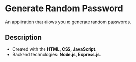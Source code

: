 # Generate Random Password
An application that allows you to generate random passwords.

## Description
- Created with the **HTML, CSS, JavaScript**.
- Backend technologies: **Node.js, Express.js**.
